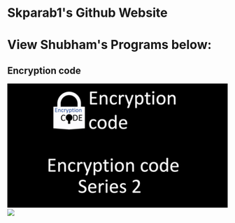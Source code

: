 # Skparab1's Github Website
# View Shubham's Programs below:
## Encryption code
![](Encryption_code_Video_thumbnail.jpg) ![](Encryptioncodelogo.jpg)

